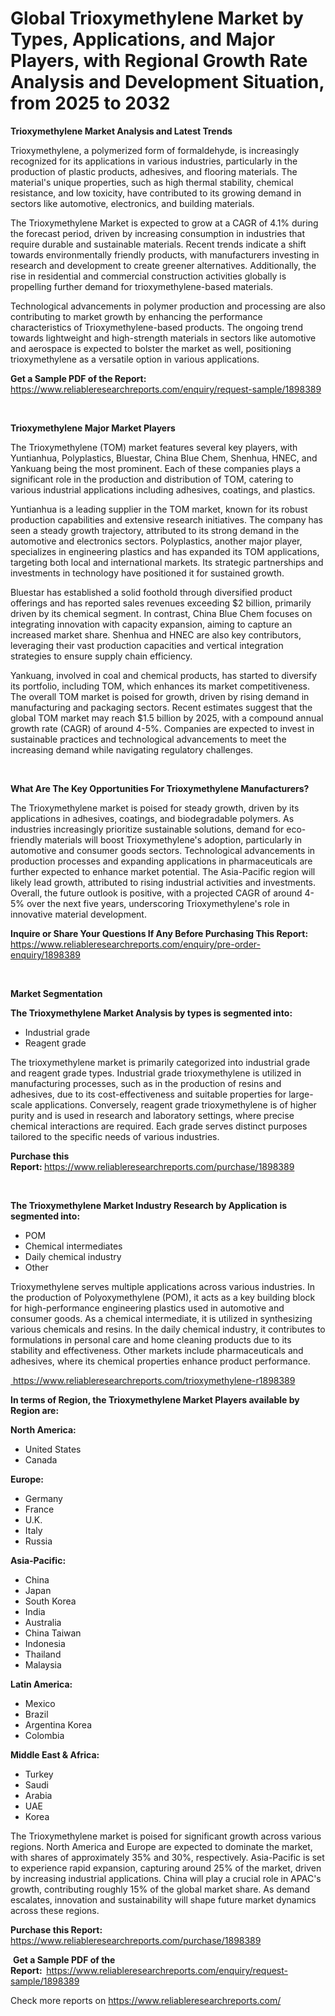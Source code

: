 <p><h1>Global Trioxymethylene Market by Types, Applications, and Major Players, with Regional Growth Rate Analysis and Development Situation, from 2025 to 2032</h1></p><p><strong>Trioxymethylene Market Analysis and Latest Trends</strong></p>
<p><p>Trioxymethylene, a polymerized form of formaldehyde, is increasingly recognized for its applications in various industries, particularly in the production of plastic products, adhesives, and flooring materials. The material's unique properties, such as high thermal stability, chemical resistance, and low toxicity, have contributed to its growing demand in sectors like automotive, electronics, and building materials.</p><p>The Trioxymethylene Market is expected to grow at a CAGR of 4.1% during the forecast period, driven by increasing consumption in industries that require durable and sustainable materials. Recent trends indicate a shift towards environmentally friendly products, with manufacturers investing in research and development to create greener alternatives. Additionally, the rise in residential and commercial construction activities globally is propelling further demand for trioxymethylene-based materials.</p><p>Technological advancements in polymer production and processing are also contributing to market growth by enhancing the performance characteristics of Trioxymethylene-based products. The ongoing trend towards lightweight and high-strength materials in sectors like automotive and aerospace is expected to bolster the market as well, positioning trioxymethylene as a versatile option in various applications.</p></p>
<p><strong>Get a Sample PDF of the Report:&nbsp;</strong> <a href="https://www.reliableresearchreports.com/enquiry/request-sample/1898389?utm_campaign=3543&utm_medium=2&utm_source=Github&utm_content=ia&utm_term=02042025&utm_id=trioxymethylene">https://www.reliableresearchreports.com/enquiry/request-sample/1898389</a></p>
<p>&nbsp;</p>
<p><strong>Trioxymethylene Major Market Players</strong></p>
<p><p>The Trioxymethylene (TOM) market features several key players, with Yuntianhua, Polyplastics, Bluestar, China Blue Chem, Shenhua, HNEC, and Yankuang being the most prominent. Each of these companies plays a significant role in the production and distribution of TOM, catering to various industrial applications including adhesives, coatings, and plastics.</p><p>Yuntianhua is a leading supplier in the TOM market, known for its robust production capabilities and extensive research initiatives. The company has seen a steady growth trajectory, attributed to its strong demand in the automotive and electronics sectors. Polyplastics, another major player, specializes in engineering plastics and has expanded its TOM applications, targeting both local and international markets. Its strategic partnerships and investments in technology have positioned it for sustained growth.</p><p>Bluestar has established a solid foothold through diversified product offerings and has reported sales revenues exceeding $2 billion, primarily driven by its chemical segment. In contrast, China Blue Chem focuses on integrating innovation with capacity expansion, aiming to capture an increased market share. Shenhua and HNEC are also key contributors, leveraging their vast production capacities and vertical integration strategies to ensure supply chain efficiency.</p><p>Yankuang, involved in coal and chemical products, has started to diversify its portfolio, including TOM, which enhances its market competitiveness. The overall TOM market is poised for growth, driven by rising demand in manufacturing and packaging sectors. Recent estimates suggest that the global TOM market may reach $1.5 billion by 2025, with a compound annual growth rate (CAGR) of around 4-5%. Companies are expected to invest in sustainable practices and technological advancements to meet the increasing demand while navigating regulatory challenges.</p></p>
<p>&nbsp;</p>
<p><strong>What Are The Key Opportunities For Trioxymethylene Manufacturers?</strong></p>
<p><p>The Trioxymethylene market is poised for steady growth, driven by its applications in adhesives, coatings, and biodegradable polymers. As industries increasingly prioritize sustainable solutions, demand for eco-friendly materials will boost Trioxymethylene's adoption, particularly in automotive and consumer goods sectors. Technological advancements in production processes and expanding applications in pharmaceuticals are further expected to enhance market potential. The Asia-Pacific region will likely lead growth, attributed to rising industrial activities and investments. Overall, the future outlook is positive, with a projected CAGR of around 4-5% over the next five years, underscoring Trioxymethylene's role in innovative material development.</p></p>
<p><strong>Inquire or Share Your Questions If Any Before Purchasing This Report:</strong> <a href="https://www.reliableresearchreports.com/enquiry/pre-order-enquiry/1898389?utm_campaign=3543&utm_medium=2&utm_source=Github&utm_content=ia&utm_term=02042025&utm_id=trioxymethylene">https://www.reliableresearchreports.com/enquiry/pre-order-enquiry/1898389</a></p>
<p>&nbsp;</p>
<p><strong>Market Segmentation</strong></p>
<p><strong>The Trioxymethylene Market Analysis by types is segmented into:</strong></p>
<p><ul><li>Industrial grade</li><li>Reagent grade</li></ul></p>
<p><p>The trioxymethylene market is primarily categorized into industrial grade and reagent grade types. Industrial grade trioxymethylene is utilized in manufacturing processes, such as in the production of resins and adhesives, due to its cost-effectiveness and suitable properties for large-scale applications. Conversely, reagent grade trioxymethylene is of higher purity and is used in research and laboratory settings, where precise chemical interactions are required. Each grade serves distinct purposes tailored to the specific needs of various industries.</p></p>
<p><strong>Purchase this Report:&nbsp;</strong><a href="https://www.reliableresearchreports.com/purchase/1898389?utm_campaign=3543&utm_medium=2&utm_source=Github&utm_content=ia&utm_term=02042025&utm_id=trioxymethylene">https://www.reliableresearchreports.com/purchase/1898389</a></p>
<p>&nbsp;</p>
<p><strong>The Trioxymethylene Market Industry Research by Application is segmented into:</strong></p>
<p><ul><li>POM</li><li>Chemical intermediates</li><li>Daily chemical industry</li><li>Other</li></ul></p>
<p><p>Trioxymethylene serves multiple applications across various industries. In the production of Polyoxymethylene (POM), it acts as a key building block for high-performance engineering plastics used in automotive and consumer goods. As a chemical intermediate, it is utilized in synthesizing various chemicals and resins. In the daily chemical industry, it contributes to formulations in personal care and home cleaning products due to its stability and effectiveness. Other markets include pharmaceuticals and adhesives, where its chemical properties enhance product performance.</p></p>
<p><a href="https://www.reliableresearchreports.com/trioxymethylene-r1898389?utm_campaign=3543&utm_medium=2&utm_source=Github&utm_content=ia&utm_term=02042025&utm_id=trioxymethylene">&nbsp;https://www.reliableresearchreports.com/trioxymethylene-r1898389</a></p>
<p><strong>In terms of Region, the Trioxymethylene Market Players available by Region are:</strong></p>
<p>
    <p> <strong> North America: </strong>
        <ul>
            <li>United States</li>
            <li>Canada</li>
        </ul>
        </p> 
    <p> <strong> Europe: </strong>
        <ul>
            <li>Germany</li>
            <li>France</li>
            <li>U.K.</li>
            <li>Italy</li>
            <li>Russia</li>
        </ul>
        </p> 
    <p> <strong> Asia-Pacific: </strong>
        <ul>
            <li>China</li>
            <li>Japan</li>
            <li>South Korea</li>
            <li>India</li>
            <li>Australia</li>
            <li>China Taiwan</li>
            <li>Indonesia</li>
            <li>Thailand</li>
            <li>Malaysia</li>
        </ul>
        </p> 
    <p> <strong> Latin America: </strong>
        <ul>
            <li>Mexico</li>
            <li>Brazil</li>
            <li>Argentina Korea</li>
            <li>Colombia</li>
        </ul>
        </p> 
    <p> <strong> Middle East & Africa: </strong>
        <ul>
            <li>Turkey</li>
            <li>Saudi</li>
            <li>Arabia</li>
            <li>UAE</li>
            <li>Korea</li>
        </ul>
    </p>
    </p>
<p><p>The Trioxymethylene market is poised for significant growth across various regions. North America and Europe are expected to dominate the market, with shares of approximately 35% and 30%, respectively. Asia-Pacific is set to experience rapid expansion, capturing around 25% of the market, driven by increasing industrial applications. China will play a crucial role in APAC's growth, contributing roughly 15% of the global market share. As demand escalates, innovation and sustainability will shape future market dynamics across these regions.</p></p>
<p><strong>Purchase this Report: </strong><a href="https://www.reliableresearchreports.com/purchase/1898389?utm_campaign=3543&utm_medium=2&utm_source=Github&utm_content=ia&utm_term=02042025&utm_id=trioxymethylene">https://www.reliableresearchreports.com/purchase/1898389</a></p>
<p>&nbsp;<strong>Get a Sample PDF of the Report:&nbsp;&nbsp;</strong><a href="https://www.reliableresearchreports.com/enquiry/request-sample/1898389?utm_campaign=3543&utm_medium=2&utm_source=Github&utm_content=ia&utm_term=02042025&utm_id=trioxymethylene">https://www.reliableresearchreports.com/enquiry/request-sample/1898389</a></p>
<p><strong></strong></p>
<p>Check more reports on <a href="https://www.reliableresearchreports.com/?utm_campaign=3543&utm_medium=2&utm_source=Github&utm_content=ia&utm_term=02042025&utm_id=trioxymethylene">https://www.reliableresearchreports.com/</a></p>